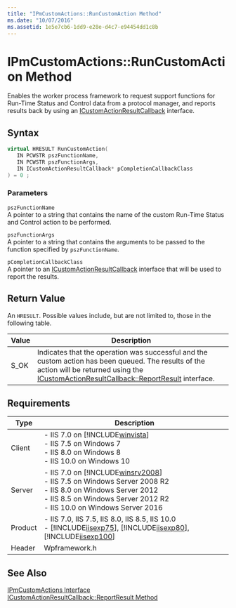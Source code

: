```yaml
---
title: "IPmCustomActions::RunCustomAction Method"
ms.date: "10/07/2016"
ms.assetid: 1e5e7cb6-1dd9-e28e-d4c7-e94454dd1c8b
---
```

# IPmCustomActions::RunCustomAction Method

Enables the worker process framework to request support functions for Run-Time Status and Control data from a protocol manager, and reports results back by using an [ICustomActionResultCallback](../../web-development-reference/native-code-api-reference/icustomactionresultcallback-interface.md) interface.  
  
## Syntax  
  
```cpp  
virtual HRESULT RunCustomAction(  
   IN PCWSTR pszFunctionName,  
   IN PCWSTR pszFunctionArgs,  
   IN ICustomActionResultCallback* pCompletionCallbackClass  
) = 0 ;  
```  
  
### Parameters  

 `pszFunctionName`  
 A pointer to a string that contains the name of the custom Run-Time Status and Control action to be performed.  
  
 `pszFunctionArgs`  
 A pointer to a string that contains the arguments to be passed to the function specified by `pszFunctionName`.  
  
 `pCompletionCallbackClass`  
 A pointer to an [ICustomActionResultCallback](../../web-development-reference/native-code-api-reference/icustomactionresultcallback-interface.md) interface that will be used to report the results.  
  
## Return Value  

 An `HRESULT`. Possible values include, but are not limited to, those in the following table.  
  
|Value|Description|  
|-----------|-----------------|  
|S_OK|Indicates that the operation was successful and the custom action has been queued. The results of the action will be returned using the [ICustomActionResultCallback::ReportResult](../../web-development-reference/native-code-api-reference/icustomactionresultcallback-reportresult-method.md) interface.|  
  
## Requirements  
  
|Type|Description|  
|----------|-----------------|  
|Client|-   IIS 7.0 on [!INCLUDE[winvista](../../wmi-provider/includes/winvista-md.md)]<br />-   IIS 7.5 on Windows 7<br />-   IIS 8.0 on Windows 8<br />-   IIS 10.0 on Windows 10|  
|Server|-   IIS 7.0 on [!INCLUDE[winsrv2008](../../wmi-provider/includes/winsrv2008-md.md)]<br />-   IIS 7.5 on Windows Server 2008 R2<br />-   IIS 8.0 on Windows Server 2012<br />-   IIS 8.5 on Windows Server 2012 R2<br />-   IIS 10.0 on Windows Server 2016|  
|Product|-   IIS 7.0, IIS 7.5, IIS 8.0, IIS 8.5, IIS 10.0<br />-   [!INCLUDE[iisexp75](../../web-development-reference/native-code-api-reference/includes/iisexp75-md.md)], [!INCLUDE[iisexp80](../../web-development-reference/native-code-api-reference/includes/iisexp80-md.md)], [!INCLUDE[iisexp100](../../web-development-reference/native-code-api-reference/includes/iisexp100-md.md)]|  
|Header|Wpframework.h|  
  
## See Also  

 [IPmCustomActions Interface](../../web-development-reference/native-code-api-reference/ipmcustomactions-interface.md)   
 [ICustomActionResultCallback::ReportResult Method](../../web-development-reference/native-code-api-reference/icustomactionresultcallback-reportresult-method.md)
